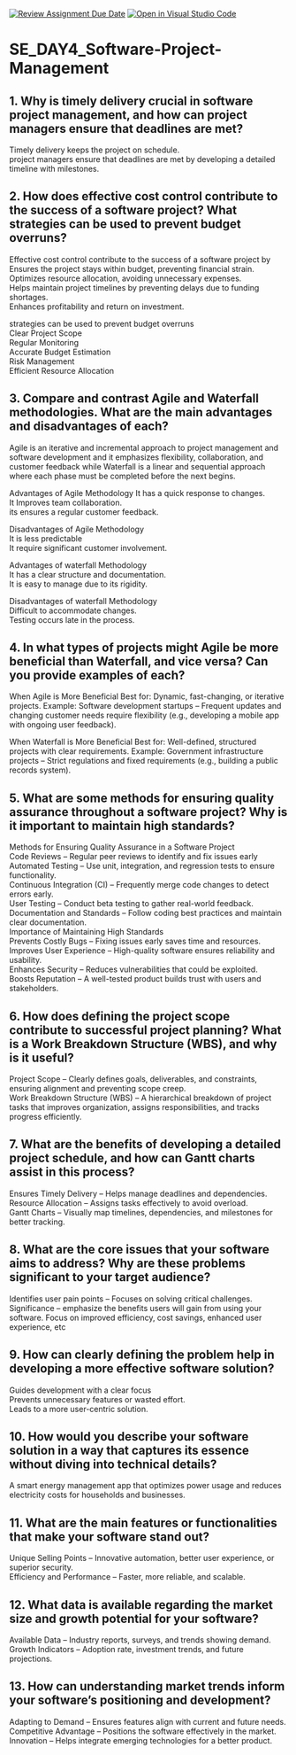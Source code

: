 [![Review Assignment Due Date](https://classroom.github.com/assets/deadline-readme-button-22041afd0340ce965d47ae6ef1cefeee28c7c493a6346c4f15d667ab976d596c.svg)](https://classroom.github.com/a/9pw6JKcu)
[![Open in Visual Studio Code](https://classroom.github.com/assets/open-in-vscode-2e0aaae1b6195c2367325f4f02e2d04e9abb55f0b24a779b69b11b9e10269abc.svg)](https://classroom.github.com/online_ide?assignment_repo_id=18466776&assignment_repo_type=AssignmentRepo)
# SE_DAY4_Software-Project-Management
## 1. Why is timely delivery crucial in software project management, and how can project managers ensure that deadlines are met?
Timely delivery keeps the project on schedule.  
project managers ensure that deadlines are met by developing a detailed timeline with
milestones.  
## 2. How does effective cost control contribute to the success of a software project? What strategies can be used to prevent budget overruns?
Effective cost control contribute to the success of a software project by   
Ensures the project stays within budget, preventing financial strain.  
Optimizes resource allocation, avoiding unnecessary expenses.  
Helps maintain project timelines by preventing delays due to funding shortages.  
Enhances profitability and return on investment.  

strategies can be used to prevent budget overruns   
Clear Project Scope     
Regular Monitoring  
Accurate Budget Estimation  
Risk Management  
Efficient Resource Allocation  
## 3. Compare and contrast Agile and Waterfall methodologies. What are the main advantages and disadvantages of each?
Agile is an iterative and incremental approach to project management and software development and it emphasizes flexibility, collaboration, and customer feedback while Waterfall is a linear and sequential approach where each phase must be completed before the next begins.  

Advantages of Agile Methodology
It has a quick response to changes.  
It Improves team collaboration.  
its ensures a regular customer feedback.  

Disadvantages of Agile Methodology    
It is less predictable  
It require significant customer involvement.  

Advantages of waterfall Methodology  
It has a clear structure and documentation.  
It is easy to manage due to its rigidity.  

Disadvantages of waterfall Methodology  
Difficult to accommodate changes.  
Testing occurs late in the process.  
## 4. In what types of projects might Agile be more beneficial than Waterfall, and vice versa? Can you provide examples of each?
When Agile is More Beneficial
Best for: Dynamic, fast-changing, or iterative projects.
Example: Software development startups – Frequent updates and changing customer needs require flexibility (e.g., developing a mobile app with ongoing user feedback).

When Waterfall is More Beneficial
Best for: Well-defined, structured projects with clear requirements.
Example: Government infrastructure projects – Strict regulations and fixed requirements (e.g., building a public records system).
## 5. What are some methods for ensuring quality assurance throughout a software project? Why is it important to maintain high standards?
Methods for Ensuring Quality Assurance in a Software Project  
Code Reviews – Regular peer reviews to identify and fix issues early   
Automated Testing – Use unit, integration, and regression tests to ensure functionality.   
Continuous Integration (CI) – Frequently merge code changes to detect errors early.  
User Testing – Conduct beta testing to gather real-world feedback.    
Documentation and Standards – Follow coding best practices and maintain clear documentation.    
Importance of Maintaining High Standards  
Prevents Costly Bugs – Fixing issues early saves time and resources.    
Improves User Experience – High-quality software ensures reliability and usability.   
Enhances Security – Reduces vulnerabilities that could be exploited.   
Boosts Reputation – A well-tested product builds trust with users and stakeholders.   
## 6. How does defining the project scope contribute to successful project planning? What is a Work Breakdown Structure (WBS), and why is it useful?
Project Scope – Clearly defines goals, deliverables, and constraints, ensuring alignment and preventing scope creep.   
Work Breakdown Structure (WBS) – A hierarchical breakdown of project tasks that improves organization, assigns responsibilities, and tracks progress efficiently.  
## 7. What are the benefits of developing a detailed project schedule, and how can Gantt charts assist in this process?
Ensures Timely Delivery – Helps manage deadlines and dependencies.  
Resource Allocation – Assigns tasks effectively to avoid overload.  
Gantt Charts – Visually map timelines, dependencies, and milestones for better tracking.
## 8. What are the core issues that your software aims to address? Why are these problems significant to your target audience?
Identifies user pain points – Focuses on solving critical challenges.  
Significance – emphasize the benefits users will gain from using your software. Focus on improved efficiency, cost savings, enhanced user experience, etc  
## 9. How can clearly defining the problem help in developing a more effective software solution?
Guides development with a clear focus  
Prevents unnecessary features or wasted effort.  
Leads to a more user-centric solution.  
## 10. How would you describe your software solution in a way that captures its essence without diving into technical details?
A smart energy management app that optimizes power usage and reduces electricity costs for households and businesses.  
## 11. What are the main features or functionalities that make your software stand out?
Unique Selling Points – Innovative automation, better user experience, or superior security.  
Efficiency and Performance – Faster, more reliable, and scalable.  
## 12. What data is available regarding the market size and growth potential for your software?
Available Data – Industry reports, surveys, and trends showing demand.   
Growth Indicators – Adoption rate, investment trends, and future projections.  
## 13. How can understanding market trends inform your software’s positioning and development?
Adapting to Demand – Ensures features align with current and future needs.
Competitive Advantage – Positions the software effectively in the market.
Innovation – Helps integrate emerging technologies for a better product.  
